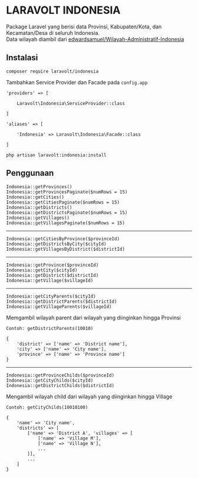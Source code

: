 # LARAVOLT INDONESIA

Package Laravel yang berisi data Provinsi, Kabupaten/Kota, dan Kecamatan/Desa di seluruh Indonesia.  
Data wilayah diambil dari [edwardsamuel/Wilayah-Administratif-Indonesia](https://github.com/edwardsamuel/Wilayah-Administratif-Indonesia)

## Instalasi

`composer require laravolt/indonesia`

Tambahkan Service Provider dan Facade pada `config.app`

```
'providers' => [

    Laravolt\Indonesia\ServiceProvider::class

]
```

```
'aliases' => [

    'Indonesia' => Laravolt\Indonesia\Facade::class

]
```

```
php artisan laravolt:indonesia:install
```

## Penggunaan

`Indonesia::getProvinces()`  
`Indonesia::getProvincesPaginate($numRows = 15)`  
`Indonesia::getCities()`  
`Indonesia::getCitiesPaginate($numRows = 15)`  
`Indonesia::getDistricts()`  
`Indonesia::getDistrictsPaginate($numRows = 15)`  
`Indonesia::getVillages()`  
`Indonesia::getVillagesPaginate($numRows = 15)`  

---

`Indonesia::getCitiesByProvince($provinceId)`  
`Indonesia::getDistrictsByCity($cityId)`  
`Indonesia::getVillagesByDistrict($districtId)`  

---

`Indonesia::getProvince($provinceId)`  
`Indonesia::getCity($cityId)`  
`Indonesia::getDistrict($districtId)`  
`Indonesia::getVillage($villageId)`  

---

`Indonesia::getCityParents($cityId)`  
`Indonesia::getDistrictParents($districtId)`  
`Indonesia::getVillageParents($villageId)`  

Memgambil wilayah parent dari wilayah yang diinginkan hingga Provinsi

```
Contoh: getDistrictParents(10010)

{
    'district' => ['name' => 'District name'],
    'city' => ['name' => 'City name'],
    'province' => ['name' => 'Province name']
}
```

---

`Indonesia::getProvinceChilds($provinceId)`  
`Indonesia::getCityChilds($cityId)`  
`Indonesia::getDistrictChilds($districtId)`  

Mengambil wilayah child dari wilayah yang diinginkan hingga Village

```
Contoh: getCityChilds(10010100)

{
    'name' => 'City name',
    'districts' => [
        ['name' => 'District A', 'villages' => [
            ['name' => 'Village M'],
            ['name' => 'Village N'],
            ...
        ]],
        ...
    ]
}
